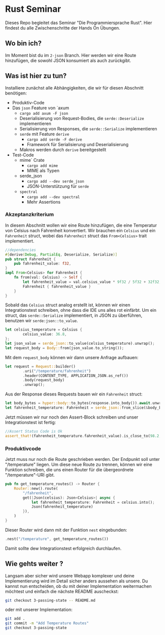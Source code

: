 # Rust Seminar

Dieses Repo begleitet das Seminar "Die Programmiersprache Rust".
Hier findest du alle Zwischenschritte der Hands On Übungen.

## Wo bin ich?

Im Moment bist du im `2-json` Branch. Hier werden wir eine Route hinzufügen, die sowohl JSON konsumiert als auch zurückgibt.

## Was ist hier zu tun?

Installiere zunächst alle Abhängigkeiten, die wir für diesen Abschnitt benötigen:

- Produktiv-Code
- Das `json` Feature von `axum
  - `cargo add axum -F json`
  - Deserialisierung von Request-Bodies, die `serde::Deserialize` implementieren
  - Serialisierung von Responses, die `serde::Serialize` implementieren
  - `serde` mit Feature `derive`
    - `cargo add serde -F derive`
    - Framework für Serialisierung und Deserialisierung
  - Makros werden durch `derive` bereitgestellt
- Test-Code
  - mime` Crate
    - `cargo add mime`
    - MIME als Typen
  - serde_json
    - `cargo add --dev serde_json`
    - JSON-Unterstützung für `serde`
  - `spectral`
    - `cargo add --dev spectral`
    - Mehr Assertions

### Akzeptanzkriterium

In diesem Abschnitt wollen wir eine Route hinzufügen, die eine Temperatur von Celsius nach Fahrenheit konvertiert.
Wir brauchen ein `Celsius` und ein `Fahrenheit` struct, wobei das `Fahrenheit` struct das `From<Celsius>` trait implementiert.

```rust
//dependencies
#[derive(Debug, PartialEq, Deserialize, Serialize)]
pub struct Fahrenheit {
    pub fahrenheit_value: f32,
}
impl From<Celsius> for Fahrenheit {
    fn from(val: Celsius) -> Self {
        let fahrenheit_value = val.celsius_value * 9f32 / 5f32 + 32f32;
        Fahrenheit { fahrenheit_value }
    }
}
```

Sobald das `Celsius` struct analog erstellt ist, können wir einen Integrationstest schreiben, ohne dass die IDE uns alles rot einfärbt.
Um ein struct, das `serde::Serialize` implementiert, in JSON zu überführen, benutzen wir `serde:json::to_value`.

```rust
let celsius_temperature = Celsius {
        celsius_value: 36.8,
};
let json_value = serde_json::to_value(celsius_temperature).unwrap();
let request_body = Body::from(json_value.to_string());
```

Mit dem `request_body` können wir dann unsere Anfrage aufbauen:

```rust
let request = Request::builder()
        .uri("/temperature/fahrenheit")
        .header(CONTENT_TYPE, APPLICATION_JSON.as_ref())
        .body(request_body)
        .unwrap();
```

Aus der Response dieses Requests bauen wir ein `Fahrenheit` struct:

```rust
let body_bytes = hyper::body::to_bytes(response.into_body()).await.unwrap();
let fahrenheit_temperature: Fahrenheit = serde_json::from_slice(&body_bytes).unwrap();
```

Jetzt müssen wir nur noch den Assert-Block schreiben und unser Integrationstest ist fertig:

```rust
//Assert Status Code is Ok
assert_that!(fahrenheit_temperature.fahrenheit_value).is_close_to(98.2, 1e-1f32);
```

### Produktivcode

Jetzt muss nur noch die Route geschrieben werden.
Der Endpunkt soll unter "/temperature" liegen.
Um diese neue Route zu trennen, können wir eine Funktion schreiben, die uns einen Router für die übergeordnete "/temperature"-URI gibt.

```rust
pub fn get_temperature_routes() -> Router {
    Router::new().route(
        "/fahrenheit",
        get(|Json(celsius): Json<Celsius>| async {
            let fahrenheit_temperature: Fahrenheit = celsius.into();
            Json(fahrenheit_temperature)
        }),
    )
}
```

Dieser Router wird dann mit der Funktion `nest` eingebunden:

```rust
.nest("/temperature", get_temperature_routes())
```

Damit sollte dew Integrationstest erfolgreich durchlaufen.

## Wie gehts weiter ?

Langsam aber sicher wird unsere Webapp komplexer und deine Implementierung wird im Detail sicher anders aussehen als unsere.
Du kannst nun entscheiden, ob du mit deiner Implementation weitermachen möchtest und einfach die nächste README auscheckst:

```bash
git checkout 3-passing-state -- README.md
```

oder mit unserer Implementation:

```bash
git add .
git commit -m "Add Temperature Routes"
git checkout 3-passing-state
```
